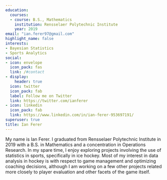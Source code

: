 ```yaml
---
education:
  courses:
  - course: B.S., Mathematics
    institution: Rensselaer Polytechnic Institute
    year: 2019
email: "ian.ferer97@gmail.com"
highlight_name: false
interests:
- Bayesian Statistics
- Sports Analytics
social:
- icon: envelope
  icon_pack: fas
  link: /#contact
- display:
    header: true
  icon: twitter
  icon_pack: fab
  label: Follow me on Twitter
  link: https://twitter.com/ianferer
- icon: linkedin
  icon_pack: fab
  link: https://www.linkedin.com/in/ian-ferer-953697191/
superuser: true
title: Ian Ferer
---
```


My name is Ian Ferer. I graduated from Rensselaer Polytechnic Institute in 2019 with a B.S. in Mathematics and a concentration in Operations Research. In my spare time, I enjoy exploring projects involving the use of statistics in sports, specifically in ice hockey. Most of my interest in data analysis in hockey is with respect to game management and optimizing coaching decisions, although I am working on a few other projects related more closely to player evaluation and other facets of the game itself.
